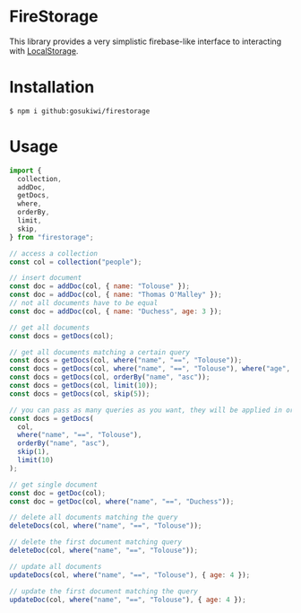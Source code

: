 # FireStorage

This library provides a very simplistic firebase-like interface to interacting
with
[LocalStorage](https://developer.mozilla.org/en-US/docs/Web/API/Window/localStorage).

# Installation

    $ npm i github:gosukiwi/firestorage

# Usage

```javascript
import {
  collection,
  addDoc,
  getDocs,
  where,
  orderBy,
  limit,
  skip,
} from "firestorage";

// access a collection
const col = collection("people");

// insert document
const doc = addDoc(col, { name: "Tolouse" });
const doc = addDoc(col, { name: "Thomas O'Malley" });
// not all documents have to be equal
const doc = addDoc(col, { name: "Duchess", age: 3 });

// get all documents
const docs = getDocs(col);

// get all documents matching a certain query
const docs = getDocs(col, where("name", "==", "Tolouse"));
const docs = getDocs(col, where("name", "==", "Tolouse"), where("age", ">", 1));
const docs = getDocs(col, orderBy("name", "asc"));
const docs = getDocs(col, limit(10));
const docs = getDocs(col, skip(5));

// you can pass as many queries as you want, they will be applied in order
const docs = getDocs(
  col,
  where("name", "==", "Tolouse"),
  orderBy("name", "asc"),
  skip(1),
  limit(10)
);

// get single document
const doc = getDoc(col);
const doc = getDoc(col, where("name", "==", "Duchess"));

// delete all documents matching the query
deleteDocs(col, where("name", "==", "Tolouse"));

// delete the first document matching query
deleteDoc(col, where("name", "==", "Tolouse"));

// update all documents
updateDocs(col, where("name", "==", "Tolouse"), { age: 4 });

// update the first document matching the query
updateDoc(col, where("name", "==", "Tolouse"), { age: 4 });
```
